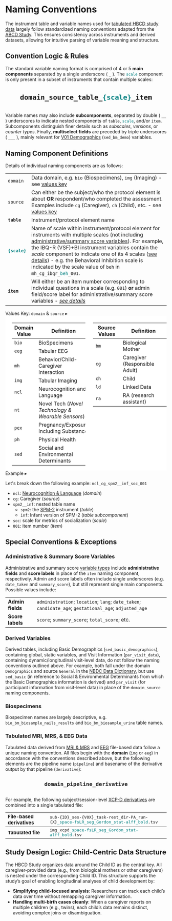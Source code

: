# Naming Conventions

The instrument table and variable names used for <a href="../../datacuration/phenotypes/" target="_blank">tabulated HBCD study data</a> largely follow standardized naming conventions adapted from the [ABCD Study](https://docs.abcdstudy.org/latest/documentation/curation/naming.html). This ensures consistency across instruments and derived datasets, allowing for intuitive parsing of variable meaning and structure.

## Convention Logic & Rules

The standard variable naming format is comprised of 4 or 5 **main components** separated by a single underscore ( `_` ). The <code><span style="color: teal;">scale</span></code> component is only present in a subset of instruments that contain multiple scales:

<p style="font-size: 1.8em; font-weight: bold; padding: 10px;" align="center">
<code>domain_source_table_<span style="color: teal;">{scale}</span>_item</code>
</p>
 
Variable names may also include **subcomponents**, separated by double ( `__` ) underscores to indicate nested components of `table`, <code><span style="color: teal;">scale</span></code>, and/or `item`. Subcomponents distinguish finer details such as *subscales*, *versions*, or *counter types*. Finally, **multiselect fields** are preceded by triple underscores ( `___` ), mainly relevant for [V01 Demographics](../instruments/SED/v01-demo.md) (`sed_bm_demo`) variables.
 
## Naming Component Definitions

Details of individual naming components are as follows:

<table class="table-no-vertical-lines" style="width: 100%; border-collapse: collapse; table-layout: fixed;">
<tbody>
<tr>
  <td><code>domain</code></td>
  <td style="word-wrap: break-word; white-space: normal;">Data domain, e.g. <code>bio</code> (Biospecimens), <code>img</code> (Imaging) - see <a href="#values-key">values key</a></td>
</tr>
<tr>
  <td><code>source</code></td>
  <td style="word-wrap: break-word; white-space: normal;">Can either be the subject/who the protocol element is about <b>OR</b> respondent/who completed the assessment. Examples include <code>cg</code> (Caregiver), <code>ch</code> (Child), etc. - see <a href="#values-key">values key</a></td>
</tr>
<tr>
<td><b><code>table</code></b></td>
<td>Instrument/protocol element name</td>
</tr>
<tr>
<td><b><code><span style="color: teal;">{scale}</span></code></b></td>
<td style="word-wrap: break-word; white-space: normal;">
Name of scale within instrument/protocol element for instruments with multiple scales (not including <a href="#exceptions-admin">administrative/summary score variables</a>). For example, the IBQ-R (VSF)+BI instrument variables contain the <i>scale</i> component to indicate one of its 4 scales (<a href="../../instruments/bcgi/ibqr/#instrument-details" target="_blank">see details</a>) - e.g. the Behavioral Inhibition scale is indicated by the scale value of <code>beh</code> in <code>mh_cg_ibqr_<span style="color: teal;">beh</span>_001</code>.</td>
</tr>
<tr>
<td><b><code>item</code></b></td>
<td style="word-wrap: break-word; white-space: normal;">Will either be an item number corresponding to individual questions in a scale (e.g. <code>001</code>) <b>or</b> admin field/score label for administrative/summary score variables - <a href="#exceptions-admin"><i>see details</i></a></td>
</tr>
</tbody>
</table>

<div id="values-key" class="table-banner" onclick="toggleCollapse(this)">
  <span class="emoji"><i class="fa-solid fa-key"></i></span>
  <span class="text-with-link">
  <span class="text">Values Key: <code>domain</code> & <code>source</code></span>
  <a class="anchor-link" href="#values-key" title="Copy link">
  <i class="fa-solid fa-link"></i>
  </a>
  </span>
  <span class="arrow">▸</span>
</div>
<div class="table-collapsible-content" style="background-color: white;">
<div style="display: flex; gap: 24px; align-items: flex-start; padding-top: 5px;">
<table class="compact-table-no-vertical-lines" style="flex: 1; padding-left: 20px;">
<thead>
    <tr><th>Domain Value</th><th>Definition</th></tr>
</thead>
<tbody>
    <tr><td><code>bio</code></td><td>BioSpecimens</td></tr>
    <tr><td><code>eeg</code></td><td>Tabular EEG</td></tr>
    <tr><td><code>mh</code></td><td>Behavior/Child-Caregiver Interaction</td></tr>
    <tr><td><code>img</code></td><td>Tabular Imaging</td></tr>
    <tr><td><code>ncl</code></td><td>Neurocognition and Language</td></tr>
    <tr><td><code>nt</code></td><td>Novel Tech (<i>Novel Technology & Wearable Sensors</i>)</td></tr>
    <tr><td><code>pex</code></td><td>Pregnancy/Exposure Including Substance</td></tr>
    <tr><td><code>ph</code></td><td>Physical Health</td></tr>
    <tr><td><code>sed</code></td><td>Social and Environmental Determinants</td></tr>
</tbody>
</table>

<table class="compact-table-no-vertical-lines" style="flex: 1;">
<thead>
    <tr><th>Source Values</th><th>Definition</th></tr>
</thead>
<tbody>
    <tr><td><code>bm</code></td><td>Biological Mother</td></tr>
    <tr><td><code>cg</code></td><td>Caregiver (Responsible Adult)</td></tr>
    <tr><td><code>ch</code></td><td>Child</td></tr>
    <tr><td><code>ld</code></td><td>Linked Data</td></tr>
    <tr><td><code>ra</code></td><td>RA (research assistant)</td></tr>
</tbody>
</table>
</div>
</div>

<div id="example" class="table-banner" onclick="toggleCollapse(this)">
  <span class="emoji"><i class="fa-solid fa-circle-info"></i></span>
  <span class="text-with-link">
  <span class="text">Example</span>
  <a class="anchor-link" href="#example" title="Copy link">
  <i class="fa-solid fa-link"></i>
  </a>
  </span>
  <span class="arrow">▸</span>
</div>
<div class="table-collapsible-content">
<p>Let&#39;s break down the following example: <code>ncl_cg_spm2__inf_soc_001</code></p>
<ul>
<li><code>ncl</code>: <a href="../instruments/index.md#neurocog">Neurocognition &amp; Language</a> (<em>domain</em>)</li>
<li><code>cg</code>: Caregiver (<em>source</em>)</li>
<li><code>spm2__inf</code>: nested table name<ul>
<li><code>spm2</code>: the <a href="../instruments/neurocog/spm2.md">SPM-2</a> instrument (<em>table</em>)</li>
<li><code>inf</code>: Infant version of SPM-2 (<em>table subcomponent</em>)</li>
</ul>
</li>
<li><code>soc</code>: scale for metrics of socialization (<em>scale</em>)</li>
<li><code>001</code>: item number (<em>item</em>)</li>
</ul>
</div>

## Special Conventions & Exceptions

### Administrative & Summary Score Variables

Administrative and summary score <a href="../metadata/#type_var" target="_blank">variable types</a> include **administrative fields** and **score labels** in place of the `item` naming component, respectively. Admin and score labels often include single underscores (e.g. `date_taken` and `summary_score`), but still represent single main components. Possible values include:
<table class="table-no-vertical-lines" style="width: 100%; border-collapse: collapse; table-layout: fixed;">
<tbody>
<tr>
  <td><b>Admin fields</b></td>
  <td  style="word-wrap: break-word; white-space: normal;"><code>administration</code>; <code>location</code>; <code>lang</code>; <code>date_taken</code>; <code>candidate_age</code>; <code>gestational_age</code>; <code>adjusted_age</code></td>
</tr>
<tr>
  <td><b>Score labels</b></td>
  <td><code>score</code>; <code>summary_score</code>; <code>total_score</code>; etc.</td>
</tr>
</tbody>
</table>

### Derived Variables

<p>Derived tables, including Basic Demographics (<code>sed_basic_demographics</code>), containing global, static variables, and Visit Information (<code>par_visit_data</code>), containing dynamic/longitudinal visit-level data, do not follow the naming conventions outlined above. For example, both fall under the domain <code>Demographics</code> and source <code>General</code> in the <a href="#nbdc-data-dictionary">NBDC Data Dictionary</a>, but use <code>sed_basic</code> (in reference to Social &amp; Environmental Determinants from which the Basic Demographics information is derived) and <code>par_visit</code> (for participant information from visit-level data) in place of the <code>domain_source</code> naming components. </p>

### Biospecimens

<p>Biospecimen names are largely descriptive, e.g. <code>bio_bm_biosample_nails_results</code> and <code>bio_bm_biosample_urine</code> table names.</p>

### Tabulated MRI, MRS, & EEG Data

<p>Tabulated data derived from <a href="../../instruments/#mri" target="_blank">MRI & MRS</a> and <a href="../../instruments/#eeg" target="_blank">EEG</a> file-based data follow a unique naming convention. All files begin with the <strong>domain</strong> (<code>img</code> or <code>eeg</code>) in accordance with the conventions described above, but the following elements are the pipeline name (<code>pipeline</code>) and basename of the derivative output by that pipeline (<code>derivative</code>):</p> 
<p style="font-size: 1.4em; font-weight: bold; padding: 10px;" align="center">
<code>domain_pipeline_derivative</code>
</p>
<p>For example, the following subject/session-level <a href="../../instruments/mri/fmri/#xcpd" target="_blank">XCP-D derivatives</a> are combined into a single tabulated file:</p>
<table class="table-no-vertical-lines" style="width: 100%; border-collapse: collapse; table-layout: fixed; font-size: 15px;">
<tr>
<td><b>File-based derivatives</b></td>
<td><code>sub-{ID}_ses-{V0X}_task-rest_dir-PA_run-{X}<span style="color: teal;">_space-fsLR_seg_Gordon_stat-alff_bold</span>.tsv</code> </td>
</tr>
<tbody>
<tr>
<td><b>Tabulated file</b></td>
<td><code>img_xcpd<span style="color: teal;">_space-fsLR_seg_Gordon_stat-alff_bold</span>.tsv</code></td>
</tbody>
</table>
</ul>

## Study Design Logic: Child-Centric Data Structure

The HBCD Study organizes data around the Child ID as the central key. All caregiver-provided data (e.g., from biological mothers or other caregivers) is nested under the corresponding Child ID. This structure supports the study’s goal of enabling longitudinal analyses of child development by:

- **Simplifying child-focused analysis**: Researchers can track each child’s data over time without remapping caregiver information.
- **Handling multi-birth cases cleanly**: When a caregiver reports on multiple children (e.g., twins), each child’s data remains distinct, avoiding complex joins or disambiguation.